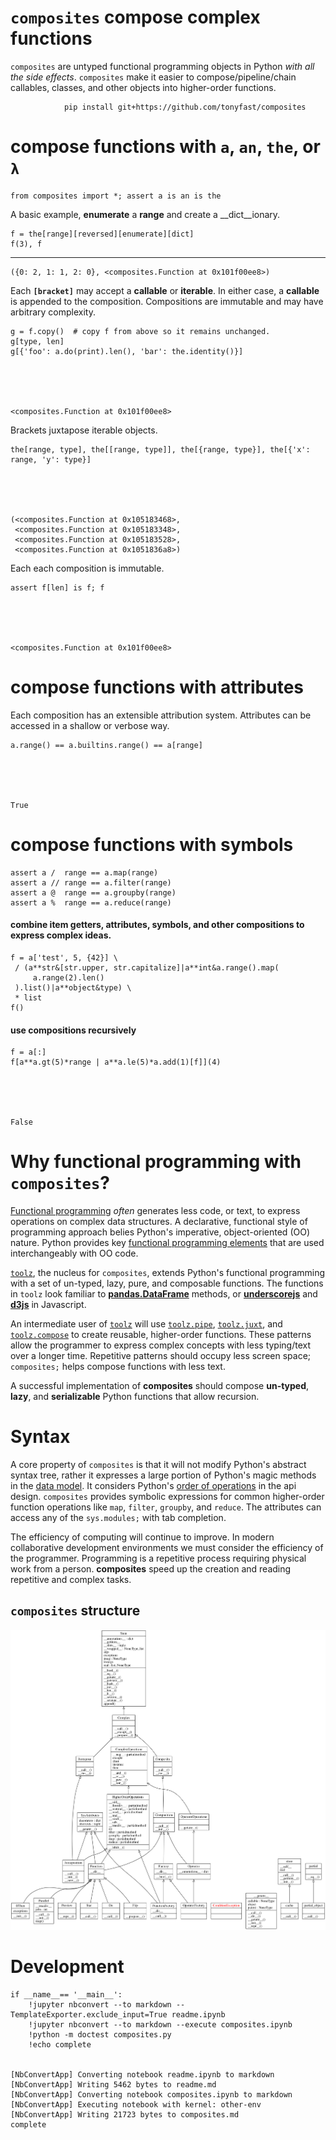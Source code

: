 
# `composites` compose complex functions

`composites` are untyped functional programming objects in Python _with all the side effects_.  `composites` make it easier to compose/pipeline/chain callables, classes, and other objects into higher-order functions.

                pip install git+https://github.com/tonyfast/composites

# compose functions with `a`, `an`, `the`, or `λ`


    from composites import *; assert a is an is the

A basic example, __enumerate__ a __range__ and create a __dict__ionary.

    f = the[range][reversed][enumerate][dict]
    f(3), f
---





    ({0: 2, 1: 1, 2: 0}, <composites.Function at 0x101f00ee8>)




Each <b><code>[bracket]</code></b> may accept a __callable__ or __iterable__. In either case,
a __callable__ is appended to the composition.  Compositions are immutable and may have
arbitrary complexity.

    g = f.copy()  # copy f from above so it remains unchanged.
    g[type, len]
    g[{'foo': a.do(print).len(), 'bar': the.identity()}]





    <composites.Function at 0x101f00ee8>




Brackets juxtapose iterable objects.

    the[range, type], the[[range, type]], the[{range, type}], the[{'x': range, 'y': type}]





    (<composites.Function at 0x105183468>,
     <composites.Function at 0x105183348>,
     <composites.Function at 0x105183528>,
     <composites.Function at 0x1051836a8>)




Each each composition is immutable.

    assert f[len] is f; f





    <composites.Function at 0x101f00ee8>




# compose functions with attributes

Each composition has an extensible attribution system.  Attributes can be accessed in a shallow or verbose way.

    a.range() == a.builtins.range() == a[range]





    True




# compose functions with symbols

    assert a /  range == a.map(range)
    assert a // range == a.filter(range)
    assert a @  range == a.groupby(range)
    assert a %  range == a.reduce(range)


#### combine item getters, attributes, symbols, and other compositions to express complex ideas.

    f = a['test', 5, {42}] \
     / (a**str&[str.upper, str.capitalize]|a**int&a.range().map(
         a.range(2).len()
     ).list()|a**object&type) \
     * list
    f()


#### use compositions recursively

    f = a[:]
    f[a**a.gt(5)*range | a**a.le(5)*a.add(1)[f]](4)





    False




# Why functional programming with `composites`?

[Functional programming](https://en.wikipedia.org/wiki/Functional_programming) _often_ generates less code, or text, to express operations on complex data structures.  A declarative, functional style of programming approach belies Python's imperative, object-oriented (OO) 
nature. Python provides key [functional programming elements](https://docs.python.org/3/library/functional.html) that are used interchangeably with OO code.  

[`toolz`](https://toolz.readthedocs.io), the nucleus for `composites`, extends Python's functional programming with a set of 
un-typed, lazy, pure, and composable functions.  The functions in `toolz` look familiar 
to [__pandas.DataFrame__](https://tomaugspurger.github.io/method-chaining.html) methods, or [__underscorejs__](http://underscorejs.org/) and [__d3js__](https://d3js.org/) in Javascript.

An intermediate user of [`toolz`](https://toolz.readthedocs.io) will use 
[`toolz.pipe`](https://toolz.readthedocs.ioen/latest/api.html#toolz.functoolz.pipe),
[`toolz.juxt`](https://toolz.readthedocs.ioen/latest/api.html#toolz.functoolz.juxt), 
and [`toolz.compose`](https://toolz.readthedocs.ioen/latest/api.html#toolz.functoolz.compose) to create reusable, 
higher-order functions.  These patterns allow the programmer to express complex concepts 
with less typing/text over a longer time.  Repetitive patterns should occupy 
less screen space; `composites;` helps compose functions with less text. 
                      
A successful implementation of __composites__ should compose __un-typed__, __lazy__, and __serializable__ Python functions that allow
recursion.



# Syntax

A core property of `composites` is that it will not modify Python's abstract syntax tree, rather it expresses 
a large portion of Python's magic methods in the [data model](https://docs.python.org/3/reference/datamodel.html).  It considers Python's 
[order of operations](https://docs.python.org/3/reference/expressions.html#operator-precedence) in the api design.  `composites` provides symbolic expressions for common higher-order 
function operations like `map`, `filter`, `groupby`, and `reduce`. The attributes can access any of the `sys.modules;` with tab completion.

The efficiency of computing will continue to improve.  In modern collaborative development environments 
we must consider the efficiency of the programmer. Programming is a repetitive process requiring physical work from a person. 
__composites__ speed up the creation and reading repetitive and complex tasks.


## `composites` structure

![](classes_composites.png)


# Development
    if __name__== '__main__':
        !jupyter nbconvert --to markdown --TemplateExporter.exclude_input=True readme.ipynb
        !jupyter nbconvert --to markdown --execute composites.ipynb
        !python -m doctest composites.py
        !echo complete


    [NbConvertApp] Converting notebook readme.ipynb to markdown
    [NbConvertApp] Writing 5462 bytes to readme.md
    [NbConvertApp] Converting notebook composites.ipynb to markdown
    [NbConvertApp] Executing notebook with kernel: other-env
    [NbConvertApp] Writing 21723 bytes to composites.md
    complete

